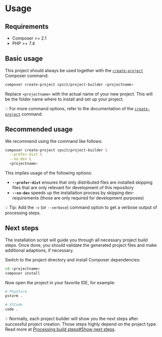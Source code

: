 # Usage

## Requirements

* Composer >= 2.1
* PHP >= 7.4

## Basic usage

This project should always be used together with the [`create-project`][1]
Composer command:

```bash
composer create-project cpsit/project-builder <projectname>
```

Replace `<projectname>` with the actual name of your new project. This will
be the folder name where to install and set up your project.

:bulb: For more command options, refer to the documentation of the
[`create-project`][1] command.

## Recommended usage

We recommend using the command like follows:

```bash
composer create-project cpsit/project-builder \
  --prefer-dist \
  --no-dev \
  <projectname>
```

This implies usage of the following options:

* **`--prefer-dist`** ensures that only distributed files are installed
  skipping files that are only relevant for development of this repository
* **`--no-dev`** speeds up the installation process by skipping
  dev-requirements (those are only required for development purposes)

:bulb: Tip: Add the `-v` (or `--verbose`) command option to get a verbose
output of processing steps.

## Next steps

The installation script will guide you through all necessary project
build steps. Once done, you should validate the generated project files
and make additional adaptions, if necessary.

Switch to the project directory and install Composer dependencies:

```bash
cd <projectname>
composer install
```

Now open the project in your favorite IDE, for example:

```bash
# PhpStorm
pstorm .

# VSCode
code .
```

:bulb: Normally, each project builder will show you the next steps
after successful project creation. Those steps highly depend on the
project type. Read more at [Processing build steps#Show next steps](processing-build-steps.md#show-next-steps).

[1]: https://getcomposer.org/doc/03-cli.md#create-project
